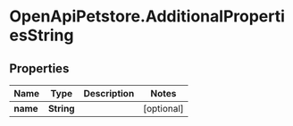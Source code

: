 # OpenApiPetstore.AdditionalPropertiesString

## Properties
Name | Type | Description | Notes
------------ | ------------- | ------------- | -------------
**name** | **String** |  | [optional] 


